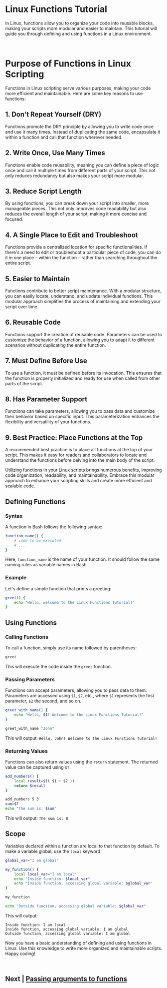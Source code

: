 
# Linux Functions Tutorial

In Linux, functions allow you to organize your code into reusable blocks, making your scripts more modular and easier to maintain. This tutorial will guide you through defining and using functions in a Linux environment.

<br>

 # Purpose of Functions in Linux Scripting

Functions in Linux scripting serve various purposes, making your code more efficient and maintainable. Here are some key reasons to use functions:

## 1. Don't Repeat Yourself (DRY)

Functions promote the DRY principle by allowing you to write code once and use it many times. Instead of duplicating the same code, encapsulate it within a function and call that function wherever needed.

## 2. Write Once, Use Many Times

Functions enable code reusability, meaning you can define a piece of logic once and call it multiple times from different parts of your script. This not only reduces redundancy but also makes your script more modular.

## 3. Reduce Script Length

By using functions, you can break down your script into smaller, more manageable pieces. This not only improves code readability but also reduces the overall length of your script, making it more concise and focused.

## 4. A Single Place to Edit and Troubleshoot

Functions provide a centralized location for specific functionalities. If there's a need to edit or troubleshoot a particular piece of code, you can do it in one place – within the function – rather than searching throughout the entire script.

## 5. Easier to Maintain

Functions contribute to better script maintenance. With a modular structure, you can easily locate, understand, and update individual functions. This modular approach simplifies the process of maintaining and extending your script over time.

## 6. Reusable Code

Functions support the creation of reusable code. Parameters can be used to customize the behavior of a function, allowing you to adapt it to different scenarios without duplicating the entire function.

## 7. Must Define Before Use

To use a function, it must be defined before its invocation. This ensures that the function is properly initialized and ready for use when called from other parts of the script.

## 8. Has Parameter Support

Functions can take parameters, allowing you to pass data and customize their behavior based on specific input. This parameterization enhances the flexibility and versatility of your functions.

## 9. Best Practice: Place Functions at the Top

A recommended best practice is to place all functions at the top of your script. This makes it easy for readers and collaborators to locate and understand the functions before delving into the main body of the script.

Utilizing functions in your Linux scripts brings numerous benefits, improving code organization, readability, and maintainability. Embrace this modular approach to enhance your scripting skills and create more efficient and scalable code.


## Defining Functions

### Syntax

A function in Bash follows the following syntax:

```bash
function_name() {
    # code to be executed
    # ...
}
```

Here, `function_name` is the name of your function. It should follow the same naming rules as variable names in Bash.

### Example

Let's define a simple function that prints a greeting:

```bash
greet() {
    echo "Hello, welcome to the Linux Functions Tutorial!"
}
```

## Using Functions

### Calling Functions

To call a function, simply use its name followed by parentheses:

```bash
greet
```

This will execute the code inside the `greet` function.

### Passing Parameters

Functions can accept parameters, allowing you to pass data to them. Parameters are accessed using `$1`, `$2`, etc., where `$1` represents the first parameter, `$2` the second, and so on.

```bash
greet_with_name() {
    echo "Hello, $1! Welcome to the Linux Functions Tutorial!"
}

greet_with_name "John"
```

This will output: `Hello, John! Welcome to the Linux Functions Tutorial!`

### Returning Values

Functions can also return values using the `return` statement. The returned value can be captured using `$?`.

```bash
add_numbers() {
    local result=$(( $1 + $2 ))
    return $result
}

add_numbers 5 3
sum=$?
echo "The sum is: $sum"
```

This will output: `The sum is: 8`

## Scope

Variables declared within a function are local to that function by default. To make a variable global, use the `local` keyword:

```bash
global_var="I am global"

my_function() {
    local local_var="I am local"
    echo "Inside function: $local_var"
    echo "Inside function, accessing global variable: $global_var"
}

my_function

echo "Outside function, accessing global variable: $global_var"
```

This will output:

```
Inside function: I am local
Inside function, accessing global variable: I am global
Outside function, accessing global variable: I am global
```

Now you have a basic understanding of defining and using functions in Linux. Use this knowledge to write more organized and maintainable scripts. Happy coding!

<br>

## Next | [Passing arguments to functions](https://github.com/lioneltchami/bash-scripting-tutorial/blob/main/Tutorial-Files/06.Functions/02.Passing_arguments_to_functions.md)

